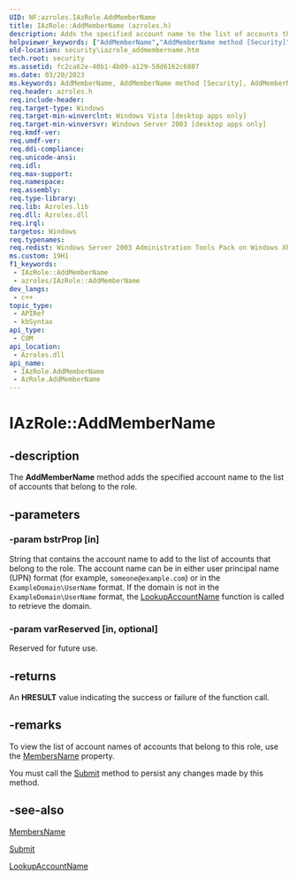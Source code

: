 ```yaml
---
UID: NF:azroles.IAzRole.AddMemberName
title: IAzRole::AddMemberName (azroles.h)
description: Adds the specified account name to the list of accounts that belong to the role.
helpviewer_keywords: ["AddMemberName","AddMemberName method [Security]","AddMemberName method [Security]","AzRole object","AddMemberName method [Security]","IAzRole interface","AzRole object [Security]","AddMemberName method","IAzRole interface [Security]","AddMemberName method","IAzRole.AddMemberName","IAzRole::AddMemberName","azroles/IAzRole::AddMemberName","security.iazrole_addmembername"]
old-location: security\iazrole_addmembername.htm
tech.root: security
ms.assetid: fc2ca62e-40b1-4b09-a129-50d6162c6807
ms.date: 03/20/2023
ms.keywords: AddMemberName, AddMemberName method [Security], AddMemberName method [Security],AzRole object, AddMemberName method [Security],IAzRole interface, AzRole object [Security],AddMemberName method, IAzRole interface [Security],AddMemberName method, IAzRole.AddMemberName, IAzRole::AddMemberName, azroles/IAzRole::AddMemberName, security.iazrole_addmembername
req.header: azroles.h
req.include-header: 
req.target-type: Windows
req.target-min-winverclnt: Windows Vista [desktop apps only]
req.target-min-winversvr: Windows Server 2003 [desktop apps only]
req.kmdf-ver: 
req.umdf-ver: 
req.ddi-compliance: 
req.unicode-ansi: 
req.idl: 
req.max-support: 
req.namespace: 
req.assembly: 
req.type-library: 
req.lib: Azroles.lib
req.dll: Azroles.dll
req.irql: 
targetos: Windows
req.typenames: 
req.redist: Windows Server 2003 Administration Tools Pack on Windows XP
ms.custom: 19H1
f1_keywords:
 - IAzRole::AddMemberName
 - azroles/IAzRole::AddMemberName
dev_langs:
 - c++
topic_type:
 - APIRef
 - kbSyntax
api_type:
 - COM
api_location:
 - Azroles.dll
api_name:
 - IAzRole.AddMemberName
 - AzRole.AddMemberName
---
```


# IAzRole::AddMemberName

## -description

The **AddMemberName** method adds the specified account name to the list of accounts that belong to the role.

## -parameters

### -param bstrProp [in]

String that contains the account name to add to the list of accounts that belong to the role. The account name can be in either user principal name (UPN) format (for example, `someone@example.com`) or in the `ExampleDomain\UserName` format. If the domain is not in the `ExampleDomain\UserName` format, the [LookupAccountName](/windows/win32/api/winbase/nf-winbase-lookupaccountnamea) function is called to retrieve the domain.

### -param varReserved [in, optional]

Reserved for future use.

## -returns

An **HRESULT** value indicating the success or failure of the function call.

## -remarks

To view the list of account names of accounts that belong to this role, use the [MembersName](nf-azroles-iazrole-get_membersname.md) property.

You must call the [Submit](nf-azroles-iazrole-submit.md) method to persist any changes made by this method.

## -see-also

[MembersName](nf-azroles-iazrole-get_membersname.md)

[Submit](nf-azroles-iazrole-submit.md)

[LookupAccountName](/windows/win32/api/winbase/nf-winbase-lookupaccountnamea)
